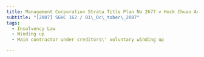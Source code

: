 ```yaml
---
title: Management Corporation Strata Title Plan No 2677 v Hock Chuan Ann Construction Pte Ltd 
subtitle: "[2007] SGHC 162 / 01\_Oc\_tober\_2007"
tags:
  - Insolvency Law
  - Winding up
  - Main contractor under creditors\' voluntary winding up

---
```


